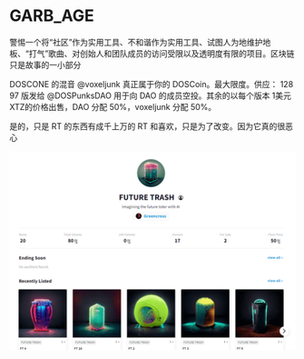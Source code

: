 # GARB_AGE

警惕一个将“社区”作为实用工具、不和谐作为实用工具、试图人为地维护地板、“打气”歌曲、对创始人和团队成员的访问受限以及透明度有限的项目。区块链只是故事的一小部分

DOSCONE 的混音
@voxeljunk
真正属于你的 DOSCoin。最大限度。供应： 128 97 版发给
@DOSPunksDAO
用于向 DAO 的成员空投。其余的以每个版本 1美元 XTZ的价格出售，DAO 分配 50%，voxeljunk 分配 50%。

是的，只是 RT 的东西有成千上万的 RT 和喜欢，只是为了改变。因为它真的很恶心

![nft](b7469151-5d68-4dac-ba4b-1449e25a7c3f_.png)
